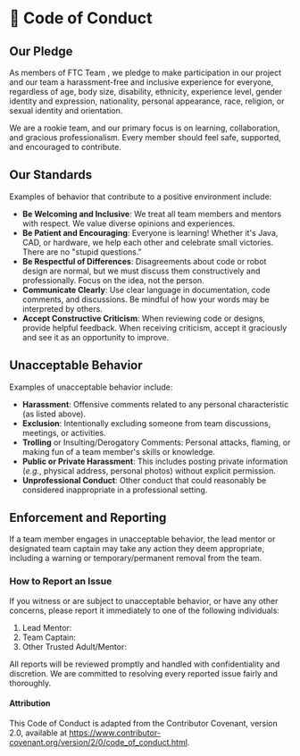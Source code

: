 # 📜 Code of Conduct
## Our Pledge 
As members of FTC Team , we pledge to make participation in our project and our team a harassment-free and inclusive experience for everyone, regardless of age, body size, disability, ethnicity, experience level, gender identity and expression, nationality, personal appearance, race, religion, or sexual identity and orientation.

We are a rookie team, and our primary focus is on learning, collaboration, and gracious professionalism. Every member should feel safe, supported, and encouraged to contribute.

## Our Standards
Examples of behavior that contribute to a positive environment include:
* **Be Welcoming and Inclusive**: We treat all team members and mentors with respect. We value diverse opinions and experiences. 
* **Be Patient and Encouraging**: Everyone is learning! Whether it's Java, CAD, or hardware, we help each other and celebrate small victories. There are no "stupid questions." 
* **Be Respectful of Differences**: Disagreements about code or robot design are normal, but we must discuss them constructively and professionally. Focus on the idea, not the person. 
* **Communicate Clearly**: Use clear language in documentation, code comments, and discussions. Be mindful of how your words may be interpreted by others. 
* **Accept Constructive Criticism**: When reviewing code or designs, provide helpful feedback. When receiving criticism, accept it graciously and see it as an opportunity to improve.

## Unacceptable Behavior 
Examples of unacceptable behavior include: 
* **Harassment**: Offensive comments related to any personal characteristic (as listed above).  
* **Exclusion**: Intentionally excluding someone from team discussions, meetings, or activities. 
* **Trolling** or Insulting/Derogatory Comments: Personal attacks, flaming, or making fun of a team member's skills or knowledge. 
* **Public or Private Harassment**: This includes posting private information (_e.g._, physical address, personal photos) without explicit permission. 
* **Unprofessional Conduct**: Other conduct that could reasonably be considered inappropriate in a professional setting. 

## Enforcement and Reporting 
If a team member engages in unacceptable behavior, the lead mentor or designated team captain may take any action they deem appropriate, including a warning or temporary/permanent removal from the team. 
### How to Report an Issue 
If you witness or are subject to unacceptable behavior, or have any other concerns, please report it immediately to one of the following individuals: 
1. Lead Mentor: 
2. Team Captain: 
3. Other Trusted Adult/Mentor: 

All reports will be reviewed promptly and handled with confidentiality and discretion. We are committed to resolving every reported issue fairly and thoroughly. 
#### Attribution 
This Code of Conduct is adapted from the Contributor Covenant, version 2.0, available at https://www.contributor-covenant.org/version/2/0/code_of_conduct.html.
